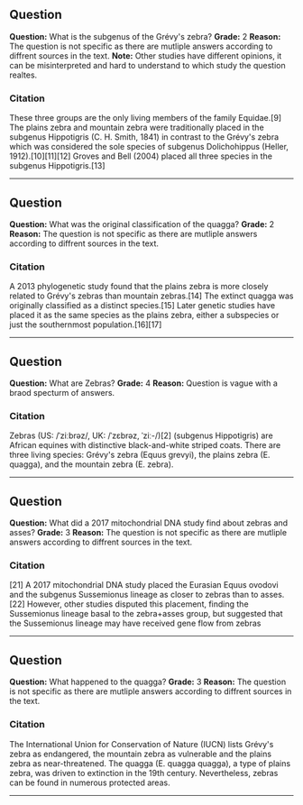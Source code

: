 ## Question
**Question:** What is the subgenus of the Grévy's zebra?
**Grade:** 2
**Reason:** The question is not specific as there are mutliple answers according to diffrent sources in the text.
**Note:** Other studies have different opinions, it can be misinterpreted and hard to understand to which study the question realtes.

### Citation
These three groups are the only living members of the family Equidae.[9] The plains zebra and mountain zebra were traditionally placed in the subgenus Hippotigris (C. H. Smith, 1841) in contrast to the Grévy's zebra which was considered the sole species of subgenus Dolichohippus (Heller, 1912).[10][11][12] Groves and Bell (2004) placed all three species in the subgenus Hippotigris.[13]

---


## Question
**Question:** What was the original classification of the quagga?
**Grade:** 2
**Reason:** The question is not specific as there are mutliple answers according to diffrent sources in the text.

### Citation
A 2013 phylogenetic study found that the plains zebra is more closely related to Grévy's zebras than mountain zebras.[14] The extinct quagga was originally classified as a distinct species.[15] Later genetic studies have placed it as the same species as the plains zebra, either a subspecies or just the southernmost population.[16][17]

---


## Question
**Question:** What are Zebras?
**Grade:** 4
**Reason:** Question is vague with a braod specturm of answers.

### Citation
Zebras (US: /ˈziːbrəz/, UK: /ˈzɛbrəz, ˈziː-/)[2] (subgenus Hippotigris) are African equines with distinctive black-and-white striped coats. There are three living species: Grévy's zebra (Equus grevyi), the plains zebra (E. quagga), and the mountain zebra (E. zebra).

---


## Question
**Question:** What did a 2017 mitochondrial DNA study find about zebras and asses?
**Grade:** 3
**Reason:** The question is not specific as there are mutliple answers according to diffrent sources in the text.

### Citation
[21] A 2017 mitochondrial DNA study placed the Eurasian Equus ovodovi and the subgenus Sussemionus lineage as closer to zebras than to asses.[22] However, other studies disputed this placement, finding the Sussemionus lineage basal to the zebra+asses group, but suggested that the Sussemionus lineage may have received gene flow from zebras

---


## Question
**Question:** What happened to the quagga?
**Grade:** 3
**Reason:** The question is not specific as there are mutliple answers according to diffrent sources in the text.

### Citation
The International Union for Conservation of Nature (IUCN) lists Grévy's zebra as endangered, the mountain zebra as vulnerable and the plains zebra as near-threatened. The quagga (E. quagga quagga), a type of plains zebra, was driven to extinction in the 19th century. Nevertheless, zebras can be found in numerous protected areas.

---

